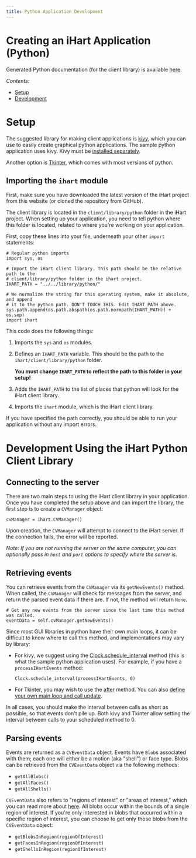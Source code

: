```yaml
---
title: Python Application Development
---
```


# Creating an iHart Application (Python)

Generated Python documentation (for the client library) is available [here](doc/ihart.html).

*Contents:*

* [Setup](#setup)
* [Development](#development-using-the-ihart-python-client-library)

# Setup

The suggested library for making client applications is [kivy](https://kivy.org/#home),
which you can use to easily create graphical python applications. The sample python application
uses kivy. Kivy must be [installed separately](https://kivy.org/#download).

Another option is [Tkinter](https://wiki.python.org/moin/TkInter), which comes with most versions of python.

## Importing the `ihart` module

First, make sure you have downloaded the latest version of the iHart project from this website (or cloned the repository from GitHub).

The client library is located in the `client/library/python` folder in the iHart project. When setting up your
application, you need to tell python where this folder is located, related to where you\'re working on your application.

First, copy these lines into your file, underneath your other `import` statements:


	# Regular python imports
	import sys, os

	# Import the iHart client library. This path should be the relative path to the
	# client/library/python folder in the ihart project.
	IHART_PATH = "../../library/python/"

	# We normalize the string for this operating system, make it absolute, and append
	# it to the python path. DON'T TOUCH THIS. Edit IHART_PATH above.
	sys.path.append(os.path.abspath(os.path.normpath(IHART_PATH)) + os.sep)
	import ihart

This code does the following things:

1. Imports the `sys` and `os` modules.
2. Defines an `IHART_PATH` variable. This should be the path to the `ihart/client/library/python` folder.

	**You must change `IHART_PATH` to reflect the path to this folder in your setup!**

3. Adds the `IHART_PATH` to the list of places that python will look for the iHart client library.
4. Imports the `ihart` module, which is the iHart client library.

If you have specified the path correctly, you should be able to run your application without any import errors.


# Development Using the iHart Python Client Library

## Connecting to the server

There are two main steps to using the iHart client library in your application. Once you have completed the setup above
and can import the library, the first step is to create a `CVManager` object:

	cvManager = ihart.CVManager()

Upon creation, the `CVManager` will attempt to connect to the iHart server. If the connection fails, the error will be reported.

*Note: If you are not running the server on the same computer, you can optionally pass in `host` and `port` options to specify where the server is.*


## Retrieving events

You can retrieve events from the `CVManager` via its `getNewEvents()` method. When called, the `CVManager` will check for messages from the server,
and return the parsed event data if there are. If not, the method will return `None`.

	# Get any new events from the server since the last time this method was called.
    eventData = self.cvManager.getNewEvents()

Since most GUI libraries in python have their own main loops, it can be difficult to know where to call this method, and implementations may vary by library:

- For kivy, we suggest using the [Clock.schedule_interval](https://kivy.org/docs/tutorials/pong.html#scheduling-functions-on-the-clock) method (this is what the
sample python application uses). For example, if you have a `processIHartEvents` method:

	```
	Clock.schedule_interval(processIHartEvents, 0)
	```

- For Tkinter, you may wish to use the [after](http://stackoverflow.com/a/459131) method. You can also
[define your own main loop and call update](http://stackoverflow.com/a/4836121).

In all cases, you should make the interval between calls as short as possible, so that events don\'t pile up. Both kivy and Tkinter allow setting the
interval between calls to your scheduled method to 0.

## Parsing events

Events are returned as a `CVEventData` object. Events have `Blob`s associated with them; each one will either be a motion (aka \"shell\") or face type.
Blobs can be retrieved from the `CVEventData` object via the following methods:

- `getAllBlobs()`
- `getAllFaces()`
- `getAllShells()`

`CVEventData` also refers to \"regions of interest\" or \"areas of interest,\" which you can read more about [here](/software).
All blobs occur within the bounds of a single region of interest.
If you\'re only interested in blobs that occurred within a specific region of interest, you can choose to get only those blobs from the `CVEventData` object:

- `getBlobsInRegion(regionOfInterest)`
- `getFacesInRegion(regionOfInterest)`
- `getShellsInRegion(regionOfInterest)`

